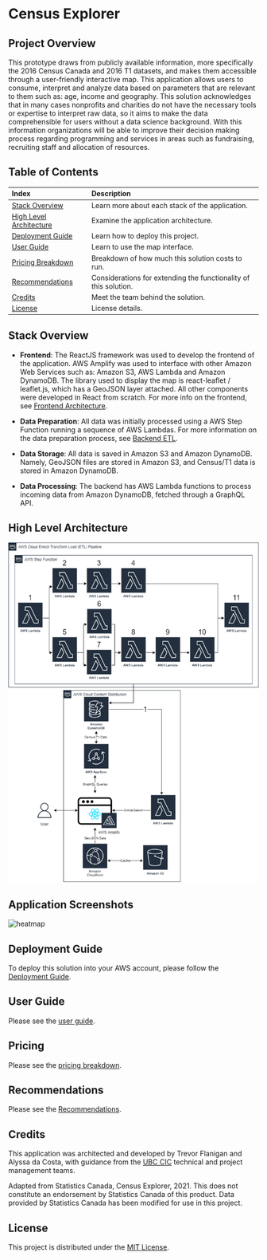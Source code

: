 # Census Explorer

## Project Overview

This prototype draws from publicly available information, more specifically the 2016 Census Canada and 2016 T1 datasets, and makes them accessible through a user-friendly interactive map. This application allows users to consume, interpret and analyze data based on parameters that are relevant to them such as: age, income and geography. This solution acknowledges that in many cases nonprofits and charities do not have the necessary tools or expertise to interpret raw data, so it aims to make the data comprehensible for users without a data science background. With this information organizations will be able to improve their decision making process regarding programming and services in areas such as fundraising, recruiting staff and allocation of resources.

## Table of Contents

| Index                                               | Description                                                      |
| :-------------------------------------------------- | :--------------------------------------------------------------- |
| [Stack Overview](#stack-overview)                   | Learn more about each stack of the application.                  |
| [High Level Architecture](#high-level-architecture) | Examine the application architecture.                            |
| [Deployment Guide](#deployment-guide)               | Learn how to deploy this project.                                |
| [User Guide](#user-guide)                           | Learn to use the map interface.                                  |
| [Pricing Breakdown](#pricing)                       | Breakdown of how much this solution costs to run.                |
| [Recommendations](#recommendations)                 | Considerations for extending the functionality of this solution. |
| [Credits](#credits)                                 | Meet the team behind the solution.                               |
| [License](#license)                                 | License details.                                                 |

## Stack Overview

- **Frontend**: The ReactJS framework was used to develop the frontend of the application. AWS Amplify was used to interface with other Amazon Web Services such as: Amazon S3, AWS Lambda and Amazon DynamoDB. The library used to display the map is react-leaflet / leaflet.js, which has a GeoJSON layer attached. All other components were developed in React from scratch. For more info on the frontend, see [Frontend Architecture](./docs/FrontendArchitecture.md).

- **Data Preparation**: All data was initially processed using a AWS Step Function running a sequence of AWS Lambdas. For more information on the data preparation process, see [Backend ETL](./docs/BackendETL.md).

- **Data Storage**: All data is saved in Amazon S3 and Amazon DynamoDB. Namely, GeoJSON files are stored in Amazon S3, and Census/T1 data is stored in Amazon DynamoDB.

- **Data Processing**: The backend has AWS Lambda functions to process incoming data from Amazon DynamoDB, fetched through a GraphQL API.

## High Level Architecture

<img src="./docs/screenshots/architecture_diagram.png">

## Application Screenshots

![heatmap](./docs/screenshots/mainUI.png)

## Deployment Guide

To deploy this solution into your AWS account, please follow the [Deployment Guide](./docs/DeploymentGuide.md).

## User Guide

Please see the [user guide](./docs/UserGuide.md).

## Pricing

Please see the [pricing breakdown](./docs/pricing.md).

## Recommendations

Please see the [Recommendations](./docs/Recommendations.md).

## Credits

This application was architected and developed by Trevor Flanigan and Alyssa da Costa, with guidance from the [UBC CIC](https://cic.ubc.ca/) technical and project management teams.

Adapted from Statistics Canada, Census Explorer, 2021. This does not
constitute an endorsement by Statistics Canada of this product.
Data provided by Statistics Canada has been modified for use in this
project.

## License

This project is distributed under the [MIT License](./LICENSE).
